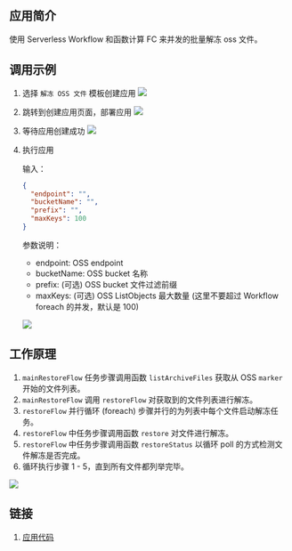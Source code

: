 ## 应用简介
使用 Serverless Workflow 和函数计算 FC 来并发的批量解冻 oss 文件。

## 调用示例
1. 选择 `解冻 OSS 文件` 模板创建应用
![](https://img.alicdn.com/tfs/TB1BKDBxVY7gK0jSZKzXXaikpXa-2770-1186.png)

2. 跳转到创建应用页面，部署应用
![](https://img.alicdn.com/tfs/TB15U6Ex1L2gK0jSZFmXXc7iXXa-2740-1274.png)

3. 等待应用创建成功
![](https://img.alicdn.com/tfs/TB1RevBx8v0gK0jSZKbXXbK2FXa-2708-1268.png)

4. 执行应用

    输入：
    ```json
    {
      "endpoint": "",
      "bucketName": "",
      "prefix": "",
      "maxKeys": 100
    }
    ```
    参数说明：
    - endpoint: OSS endpoint
    - bucketName: OSS bucket 名称
    - prefix: (可选) OSS bucket 文件过滤前缀
    - maxKeys: (可选) OSS ListObjects 最大数量 (这里不要超过 Workflow foreach 的并发，默认是 100)
  
   ![](https://img.alicdn.com/tfs/TB1sg_Cx9f2gK0jSZFPXXXsopXa-2714-1270.png)
   
## 工作原理
1. `mainRestoreFlow` 任务步骤调用函数 `listArchiveFiles` 获取从 OSS `marker` 开始的文件列表。
2. `mainRestoreFlow` 调用 `restoreFlow` 对获取到的文件列表进行解冻。
3. `restoreFlow` 并行循环 (foreach) 步骤并行的为列表中每个文件启动解冻任务。
4. `restoreFlow` 中任务步骤调用函数 `restore` 对文件进行解冻。
5. `restoreFlow` 中任务步骤调用函数 `restoreStatus` 以循环 poll 的方式检测文件解冻是否完成。
6. 循环执行步骤 1 - 5，直到所有文件都列举完毕。

![](https://img.alicdn.com/tfs/TB1bb_Fx4D1gK0jSZFKXXcJrVXa-1394-658.png)

## 链接
1. [应用代码](https://github.com/awesome-fnf/oss-restore)
